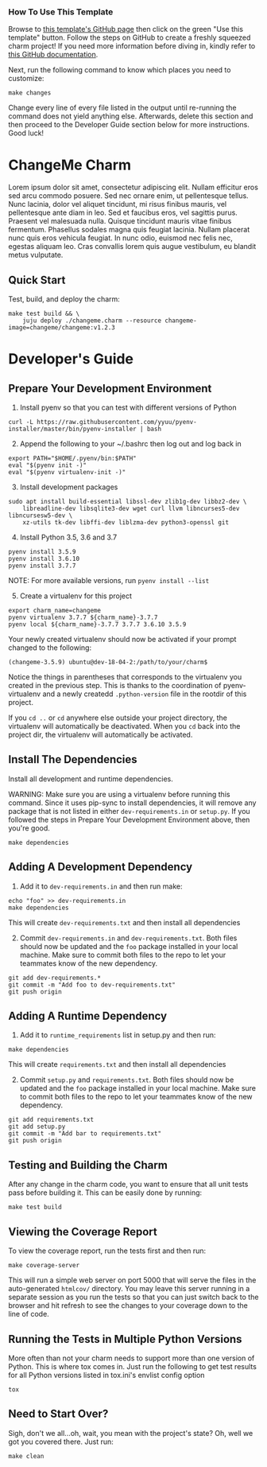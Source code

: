 ### How To Use This Template

Browse to [this template's GitHub page](https://github.com/relaxdiego/operator-charm-template)
then click on the green "Use this template" button. Follow the steps on GitHub to create
a freshly squeezed charm project! If you need more information before diving in, kindly
refer to [this GitHub documentation](https://docs.github.com/en/github/creating-cloning-and-archiving-repositories/creating-a-repository-from-a-template).

Next, run the following command to know which places you need to customize:

```
make changes
```

Change every line of every file listed in the output until re-running the command does
not yield anything else. Afterwards, delete this section and then proceed to the
Developer Guide section below for more instructions. Good luck!


# ChangeMe Charm

Lorem ipsum dolor sit amet, consectetur adipiscing elit. Nullam efficitur eros sed arcu
commodo posuere. Sed nec ornare enim, ut pellentesque tellus. Nunc lacinia, dolor vel
aliquet tincidunt, mi risus finibus mauris, vel pellentesque ante diam in leo. Sed et
faucibus eros, vel sagittis purus. Praesent vel malesuada nulla. Quisque tincidunt mauris
vitae finibus fermentum. Phasellus sodales magna quis feugiat lacinia. Nullam placerat
nunc quis eros vehicula feugiat. In nunc odio, euismod nec felis nec, egestas aliquam leo.
Cras convallis lorem quis augue vestibulum, eu blandit metus vulputate.

## Quick Start

Test, build, and deploy the charm:

```
make test build && \
    juju deploy ./changeme.charm --resource changeme-image=changeme/changeme:v1.2.3
```

# Developer's Guide

## Prepare Your Development Environment

1. Install pyenv so that you can test with different versions of Python

```
curl -L https://raw.githubusercontent.com/yyuu/pyenv-installer/master/bin/pyenv-installer | bash
```

2. Append the following to your ~/.bashrc then log out and log back in

```
export PATH="$HOME/.pyenv/bin:$PATH"
eval "$(pyenv init -)"
eval "$(pyenv virtualenv-init -)"
```

3. Install development packages

```
sudo apt install build-essential libssl-dev zlib1g-dev libbz2-dev \
    libreadline-dev libsqlite3-dev wget curl llvm libncurses5-dev libncursesw5-dev \
    xz-utils tk-dev libffi-dev liblzma-dev python3-openssl git
```

4. Install Python 3.5, 3.6 and 3.7

```
pyenv install 3.5.9
pyenv install 3.6.10
pyenv install 3.7.7
```

NOTE: For more available versions, run `pyenv install --list`

5. Create a virtualenv for this project

```
export charm_name=changeme
pyenv virtualenv 3.7.7 ${charm_name}-3.7.7
pyenv local ${charm_name}-3.7.7 3.7.7 3.6.10 3.5.9
```

Your newly created virtualenv should now be activated if your prompt changed
to the following:

```
(changeme-3.5.9) ubuntu@dev-18-04-2:/path/to/your/charm$
```

Notice the things in parentheses that corresponds to the virtualenv you created
in the previous step. This is thanks to the coordination of pyenv-virtualenv and
a newly createdd `.python-version` file in the rootdir of this project.

If you `cd ..` or `cd` anywhere else outside your project directory, the virtualenv
will automatically be deactivated. When you `cd` back into the project dir, the
virtualenv will automatically be activated.


## Install The Dependencies

Install all development and runtime dependencies.

WARNING: Make sure you are using a virtualenv before running this command. Since it
         uses pip-sync to install dependencies, it will remove any package that is not
         listed in either `dev-requirements.in` or `setup.py`. If you followed the steps
         in Prepare Your Development Environment above, then you're good.

```
make dependencies
```


## Adding A Development Dependency

1. Add it to `dev-requirements.in` and then run make:

```
echo "foo" >> dev-requirements.in
make dependencies
```

This will create `dev-requirements.txt` and then install all dependencies


2. Commit `dev-requirements.in` and `dev-requirements.txt`. Both
   files should now be updated and the `foo` package installed in your
   local machine. Make sure to commit both files to the repo to let your
   teammates know of the new dependency.

```
git add dev-requirements.*
git commit -m "Add foo to dev-requirements.txt"
git push origin
```


## Adding A Runtime Dependency

1. Add it to `runtime_requirements` list in setup.py and then run:

```
make dependencies
```

This will create `requirements.txt` and then install all dependencies


2. Commit `setup.py` and `requirements.txt`. Both
   files should now be updated and the `foo` package installed in your
   local machine. Make sure to commit both files to the repo to let your
   teammates know of the new dependency.

```
git add requirements.txt
git add setup.py
git commit -m "Add bar to requirements.txt"
git push origin
```


## Testing and Building the Charm

After any change in the charm code, you want to ensure that all unit tests
pass before building it. This can be easily done by running:

```
make test build
```


## Viewing the Coverage Report

To view the coverage report, run the tests first and then run:

```
make coverage-server
```

This will run a simple web server on port 5000 that will serve the files
in the auto-generated `htmlcov/` directory. You may leave this server running
in a separate session as you run the tests so that you can just switch back
to the browser and hit refresh to see the changes to your coverage down to
the line of code.


## Running the Tests in Multiple Python Versions

More often than not your charm needs to support more than one version of
Python. This is where tox comes in. Just run the following to get test
results for all Python versions listed in tox.ini's envlist config option

```
tox
```

## Need to Start Over?

Sigh, don't we all...oh, wait, you mean with the project's state? Oh, well
we got you covered there. Just run:

```
make clean
```
